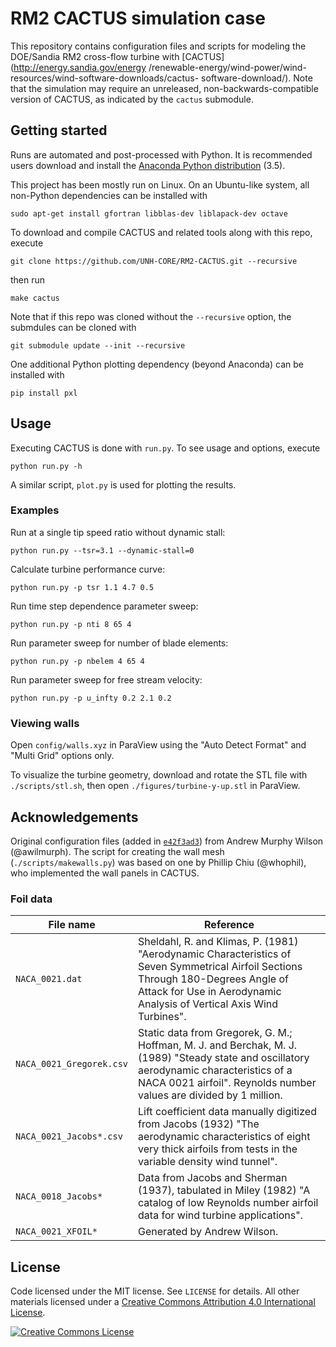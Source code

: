 # RM2 CACTUS simulation case

This repository contains configuration files and scripts for modeling the
DOE/Sandia RM2 cross-flow turbine with [CACTUS](http://energy.sandia.gov/energy
/renewable-energy/wind-power/wind-resources/wind-software-downloads/cactus-
software-download/). Note that the simulation may require an unreleased,
non-backwards-compatible version of CACTUS, as indicated by the `cactus`
submodule.


## Getting started

Runs are automated and post-processed with Python. It is recommended users
download and install the
[Anaconda Python distribution](http://continuum.io/downloads) (3.5).

This project has been mostly run on Linux. On an Ubuntu-like system, all
non-Python dependencies can be installed with

    sudo apt-get install gfortran libblas-dev liblapack-dev octave

To download and compile CACTUS and related tools along with this repo, execute

    git clone https://github.com/UNH-CORE/RM2-CACTUS.git --recursive

then run

    make cactus

Note that if this repo was cloned without the `--recursive` option, the
submdules can be cloned with

    git submodule update --init --recursive

One additional Python plotting dependency (beyond Anaconda) can be installed
with

    pip install pxl


## Usage

Executing CACTUS is done with `run.py`. To see usage and options, execute

    python run.py -h

A similar script, `plot.py` is used for plotting the results.


### Examples

Run at a single tip speed ratio without dynamic stall:

    python run.py --tsr=3.1 --dynamic-stall=0

Calculate turbine performance curve:

    python run.py -p tsr 1.1 4.7 0.5

Run time step dependence parameter sweep:

    python run.py -p nti 8 65 4

Run parameter sweep for number of blade elements:

    python run.py -p nbelem 4 65 4

Run parameter sweep for free stream velocity:

    python run.py -p u_infty 0.2 2.1 0.2


### Viewing walls

Open `config/walls.xyz` in ParaView using the "Auto Detect Format" and "Multi
Grid" options only.

To visualize the turbine geometry, download and rotate the STL file with
`./scripts/stl.sh`, then open `./figures/turbine-y-up.stl` in ParaView.


## Acknowledgements

Original configuration files (added in
[`e42f3ad3`](https://github.com/UNH-CORE/RM2-CACTUS/commit/e42f3ad36f224e5e59e2d13fc2a9224a132c962b))
from Andrew Murphy Wilson (@awilmurph). The script for creating the wall mesh
(`./scripts/makewalls.py`) was based on one by Phillip Chiu (@whophil), who
implemented the wall panels in CACTUS.


### Foil data

| File name | Reference |
|-----------|-----------|
| `NACA_0021.dat` | Sheldahl, R. and Klimas, P. (1981) "Aerodynamic Characteristics of Seven Symmetrical Airfoil Sections Through 180-Degrees Angle of Attack for Use in Aerodynamic Analysis of Vertical Axis Wind Turbines". |
| `NACA_0021_Gregorek.csv` | Static data from Gregorek, G. M.; Hoffman, M. J. and Berchak, M. J. (1989) "Steady state and oscillatory aerodynamic characteristics of a NACA 0021 airfoil". Reynolds number values are divided by 1 million. |
| `NACA_0021_Jacobs*.csv` | Lift coefficient data manually digitized from Jacobs (1932) "The aerodynamic characteristics of eight very thick airfoils from tests in the variable density wind tunnel". |
| `NACA_0018_Jacobs*` | Data from Jacobs and Sherman (1937), tabulated in Miley (1982) "A catalog of low Reynolds number airfoil data for wind turbine applications". |
| `NACA_0021_XFOIL*` | Generated by Andrew Wilson. |


## License

Code licensed under the MIT license. See `LICENSE` for details.
All other materials licensed under a <a rel="license" href="http://creativecommons.org/licenses/by/4.0/">
Creative Commons Attribution 4.0 International License</a>.

<a rel="license" href="http://creativecommons.org/licenses/by/4.0/">
<img alt="Creative Commons License" style="border-width:0" src="http://i.creativecommons.org/l/by/4.0/88x31.png" />
</a>
